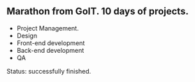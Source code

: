 ## Marathon from GoIT. 10 days of projects.

* Project Management.
* Design
* Front-end development
* Back-end development
* QA

Status: successfully finished.
